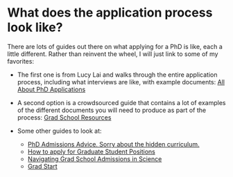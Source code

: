 # What does the application process look like?

There are lots of guides out there on what applying for a PhD is like, each a little different. Rather than reinvent the wheel, I will just link to some of my favorites:

- The first one is from Lucy Lai and walks through the entire application process, including what interviews are like, with example documents: [All About PhD Applications](https://lucy-lai.com/blog/gradapps)

- A second option is a crowdsourced guide that contains a lot of examples of the different documents you will need to produce as part of the process: [Grad School Resources](https://docs.google.com/document/d/1m7dROc2yMAX0nKl1V0qu1I_3JaLnJurn54UwBDyHFB4/edit#heading=h.8enfkrpxuxer)

- Some other guides to look at:
    - [PhD Admissions Advice. Sorry about the hidden curriculum.](https://cfiesler.medium.com/phd-admissions-advice-b7a44f97417a)
    - [How to apply for Graduate Student Positions](https://sites.google.com/view/apply-academic-positions/graduate-student)
    - [Navigating Grad School Admissions in Science](https://medium.com/@TaliaLerner/navigating-grad-school-admissions-in-science-c1972a9c0c0e)
    - [Grad Start](https://www.gradstart.org/)